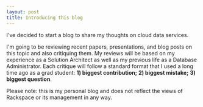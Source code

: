 ```yaml
---
layout: post
title: Introducing this blog
---
```


I've decided to start a blog to share my thoughts on cloud data services. 

<!--more-->

I'm going to be reviewing recent papers, presentations, and blog posts on this topic and also critiquing them. My reviews will be based on my experience as a Solution Architect as well as my previous life as a Database Administrator. Each critique will follow a standard format that I used a long time ago as a grad student: **1) biggest contribution;** **2) biggest mistake;** **3) biggest question**. 

Please note: this is my personal blog and does not reflect the views of Rackspace or its management in any way.